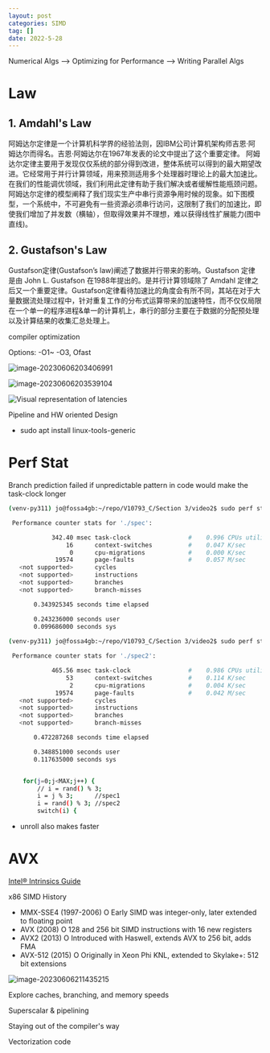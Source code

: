 ```yaml
---
layout: post
categories: SIMD
tag: [] 
date: 2022-5-28
---
```


 



Numerical Algs --> Optimizing for Performance --> Writing Parallel Algs

# Law

## 1. Amdahl's Law

   阿姆达尔定律是一个计算机科学界的经验法则，因IBM公司计算机架构师吉恩·阿姆达尔而得名。吉恩·阿姆达尔在1967年发表的论文中提出了这个重要定律。
   阿姆达尔定律主要用于发现仅仅系统的部分得到改进，整体系统可以得到的最大期望改进。它经常用于并行计算领域，用来预测适用多个处理器时理论上的最大加速比。在我们的性能调优领域，我们利用此定律有助于我们解决或者缓解性能瓶颈问题。
   阿姆达尔定律的模型阐释了我们现实生产中串行资源争用时候的现象。如下图模型，一个系统中，不可避免有一些资源必须串行访问，这限制了我们的加速比，即使我们增加了并发数（横轴），但取得效果并不理想，难以获得线性扩展能力(图中直线)。

## 2. Gustafson's Law

   Gustafson定律(Gustafson’s law)阐述了数据并行带来的影响。Gustafson 定律是由 John L. Gustafson 在1988年提出的。是并行计算领域除了 Amdahl 定律之后又一个重要定律。Gustafson定律看待加速比的角度会有所不同，其站在对于大量数据流处理过程中，针对重复工作的分布式运算带来的加速特性，而不仅仅局限在一个单一的程序进程&单一的计算机上，串行的部分主要在于数据的分配预处理以及计算结果的收集汇总处理上。



compiler optimization 

Options: -O1~ -O3, Ofast



![image-20230606203406991](https://p.ipic.vip/qb9bbd.png)



![image-20230606203539104](https://p.ipic.vip/8gn0if.png)





![Visual representation of latencies](https://p.ipic.vip/njwuzm.png)









Pipeline and HW oriented Design



-  sudo apt install linux-tools-generic



# Perf Stat

Branch prediction failed if unpredictable pattern in code would make the task-clock longer

```bash
(venv-py311) jo@fossa4gb:~/repo/V10793_C/Section 3/video2$ sudo perf stat ./spec

 Performance counter stats for './spec':

            342.40 msec task-clock                #    0.996 CPUs utilized          
                16      context-switches          #    0.047 K/sec                  
                 0      cpu-migrations            #    0.000 K/sec                  
             19574      page-faults               #    0.057 M/sec                  
   <not supported>      cycles                                                      
   <not supported>      instructions                                                
   <not supported>      branches                                                    
   <not supported>      branch-misses                                               

       0.343925345 seconds time elapsed

       0.243236000 seconds user
       0.099686000 seconds sys
       
(venv-py311) jo@fossa4gb:~/repo/V10793_C/Section 3/video2$ sudo perf stat ./spec2

 Performance counter stats for './spec2':

            465.56 msec task-clock                #    0.986 CPUs utilized          
                53      context-switches          #    0.114 K/sec                  
                 2      cpu-migrations            #    0.004 K/sec                  
             19574      page-faults               #    0.042 M/sec                  
   <not supported>      cycles                                                      
   <not supported>      instructions                                                
   <not supported>      branches                                                    
   <not supported>      branch-misses                                               

       0.472287268 seconds time elapsed

       0.348851000 seconds user
       0.117635000 seconds sys


    for(j=0;j<MAX;j++) {
        // i = rand() % 3;
        i = j % 3;      //spec1
        i = rand() % 3; //spec2
        switch(i) {
```



- unroll also makes faster







# AVX

[Intel® Intrinsics Guide](https://www.intel.com/content/www/us/en/docs/intrinsics-guide/index.html)

x86 SIMD History

- MMX-SSE4 (1997-2006)
  O Early SIMD was integer-only, later extended to floating point
- AVX (2008)
  O 128 and 256 bit SIMD instructions with 16 new registers
- AVX2 (2013)
  O Introduced with Haswell, extends AVX to 256 bit, adds FMA
- AVX-512 (2015)
  O Originally in Xeon Phi KNL, extended to Skylake+: 512 bit extensions





![image-20230606211435215](https://p.ipic.vip/s60b9d.png)



Explore caches, branching, and memory speeds

Superscalar & pipelining

Staying out of the compiler's way

Vectorization code
